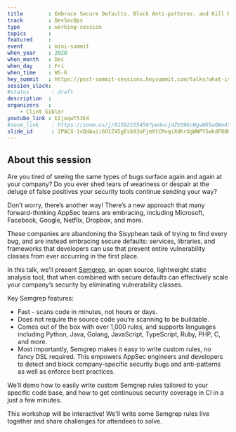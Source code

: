 ```yaml
---
title        : Embrace Secure Defaults, Block Anti-patterns, and Kill Bug Classes with Semgrep
track        : DevSecOps
type         : working-session
topics       :
featured     :
event        : mini-summit
when_year    : 2020
when_month   : Dec
when_day     : Fri
when_time    : WS-6
hey_summit   : https://post-summit-sessions.heysummit.com/talks/what-is-semgrep-and-how-to-use-it/
session_slack:
#status       : draft
description  :
organizers   :
    - Clint Gibler
youtube_link : EIjoqwT53E4
#zoom_link    : https://zoom.us/j/91592155450?pwd=cjdZVS9KcWgvWG5aQWo4YThDS2ZVUT09
slide_id      : 2PACX-1vQdAuii6O1Z45gEsb93oFjmXtCMvqiXdKrUgWWPY5wkdF8UHxNLPTCNXRKhKtLhdgU0rQWHMpbBPiyr
---
```


## About this session

Are you tired of seeing the same types of bugs surface again and again at your
company? Do you ever shed tears of weariness or despair at the deluge of false
positives your security tools continue sending your way?

Don’t worry, there’s another way! There’s a new approach that many
forward-thinking AppSec teams are embracing, including Microsoft, Facebook,
Google, Netflix, Dropbox, and more.

These companies are abandoning the Sisyphean task of trying to find every bug,
and are instead embracing secure defaults: services, libraries, and frameworks
that developers can use that prevent entire vulnerability classes from ever
occurring in the first place.

In this talk, we’ll present [Semgrep](https://semgrep.dev), an open source,
lightweight static analysis tool, that when combined with secure defaults can
effectively scale your company’s security by eliminating vulnerability classes.

Key Semgrep features:

* Fast - scans code in minutes, not hours or days.
* Does not require the source code you’re scanning to be buildable.
* Comes out of the box with over 1,000 rules, and supports languages including
  Python, Java, Golang, JavaScript, TypeScript, Ruby, PHP, C, and more.
* Most importantly, Semgrep makes it easy to write custom rules, no fancy DSL
  required. This empowers AppSec engineers and developers to detect and block
  company-specific security bugs and anti-patterns as well as enforce best
  practices.

We’ll demo how to easily write custom Semgrep rules tailored to your specific
code base, and how to get continuous security coverage in CI in a just a few
minutes.

This workshop will be interactive! We'll write some Semgrep rules live together
and share challenges for attendees to solve.
